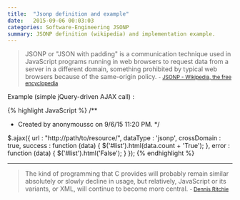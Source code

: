 ```yaml
---
title:  "Jsonp definition and example"
date:   2015-09-06 00:03:03
categories: Software-Engineering JSONP
summary: JSONP definition (wikipedia) and implementation example. 
---
```


> JSONP or "JSON with padding" is a communication technique used in JavaScript programs running in web browsers to request data from a server in a different domain, something prohibited by typical web browsers because of the same-origin policy. 
> <small>- [JSONP - Wikipedia, the free encyclopedia](https://en.wikipedia.org/wiki/JSONP)</small>

Example (simple jQuery-driven AJAX call) :

{% highlight JavaScript %}
/**
 * Created by anonymoussc on 9/6/15 11:20 PM.
 */

$.ajax({
    url         : "http://path/to/resource/",
    dataType    : 'jsonp',
    crossDomain : true,
    success     : function (data) {
        $('#list').html(data.count + 'True');
    },
    error       : function (data) {
        $('#list').html('False');
    }
});
{% endhighlight %} 


---
> The kind of programming that C provides will probably remain similar absolutely or slowly decline in usage, but relatively, JavaScript or its variants, or XML, will continue to become more central. 
> <small>- [Dennis Ritchie](http://www.brainyquote.com/quotes/quotes/d/dennisritc274077.html)</small>
